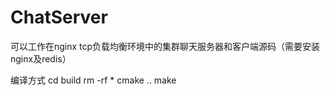 # ChatServer
可以工作在nginx tcp负载均衡环境中的集群聊天服务器和客户端源码（需要安装nginx及redis）

编译方式
cd build
rm -rf *
cmake ..
make
